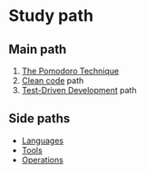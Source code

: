 # Study path

## Main path
1. [The Pomodoro Technique](pomodoro-technique)
2. [Clean code](clean-code) path
3. [Test-Driven Development](tdd) path

## Side paths
* [Languages](languages)
* [Tools](tools)
* [Operations](operations)
